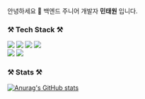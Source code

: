 안녕하세요 👋 백엔드 주니어 개발자 **민태원** 입니다.
   
<h3>⚒ Tech Stack ⚒</h3>
   
<img src="https://img.shields.io/badge/Java-007396?style=round-square&logo=Java&logoColor=white"/> <img src="https://img.shields.io/badge/Spring-6DB33F?style=round-square&logo=Spring&logoColor=white"/> <img src="https://img.shields.io/badge/Dart-0175C2?style=round-square&logo=Dart&logoColor=white"/> <img src="https://img.shields.io/badge/Flutter-02569B?style=round-square&logo=Flutter&logoColor=white"/>  
<img src="https://img.shields.io/badge/Oracle-F80000?style=round-square&logo=Oracle&logoColor=white"/> <img src="https://img.shields.io/badge/MySQL-4479A1?style=round-square&logo=MySQL&logoColor=white"/>
   
<h3>⚒ Stats ⚒</h3>
    
[![Anurag's GitHub stats](https://github-readme-stats.vercel.app/api?username=taewonMin&show_icons=true&theme=dark)](https://github.com/taewonMin/github-readme-stats)


